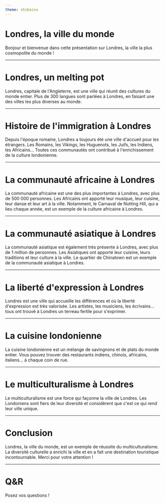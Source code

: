 ```yaml
---
theme: shibainu
---
```


# Londres, la ville du monde

Bonjour et bienvenue dans cette présentation sur Londres, la ville la plus cosmopolite du monde !

---

# Londres, un melting pot

Londres, capitale de l'Angleterre, est une ville qui réunit des cultures du monde entier.
Plus de 300 langues sont parlées à Londres, en faisant une des villes les plus diverses au monde.

---

# Histoire de l'immigration à Londres

Depuis l'époque romaine, Londres a toujours été une ville d'accueil pour les étrangers.
Les Romains, les Vikings, les Huguenots, les Juifs, les Indiens, les Africains... Toutes ces communautés ont contribué à l'enrichissement de la culture londonienne.

---

# La communauté africaine à Londres

La communauté africaine est une des plus importantes à Londres, avec plus de 500 000 personnes.
Les Africains ont apporté leur musique, leur cuisine, leur danse et leur art à la ville.
Notamment, le Carnaval de Notting Hill, qui a lieu chaque année, est un exemple de la culture africaine à Londres.

---

# La communauté asiatique à Londres

La communauté asiatique est également très présente à Londres, avec plus de 1 million de personnes.
Les Asiatiques ont apporté leur cuisine, leurs traditions et leur culture à la ville.
Le quartier de Chinatown est un exemple de la communauté asiatique à Londres.

---

# La liberté d'expression à Londres

Londres est une ville qui accueille les différences et où la liberté d'expression est très valorisée.
Les artistes, les musiciens, les écrivains... tous ont trouvé à Londres un terreau fertile pour s'exprimer.

---

# La cuisine londonienne

La cuisine londonienne est un mélange de savingnons et de plats du monde entier.
Vous pouvez trouver des restaurants indiens, chinois, africains, italiens... à chaque coin de rue.

---

# Le multiculturalisme à Londres

Le multiculturalisme est une force qui façonne la ville de Londres.
Les Londoniens sont fiers de leur diversité et considèrent que c'est ce qui rend leur ville unique.

---

# Conclusion

Londres, la ville du monde, est un exemple de réussite du multiculturalisme.
La diversité culturelle a enrichi la ville et en a fait une destination touristique incontournable.
Merci pour votre attention !

---

# Q&R

Posez vos questions !